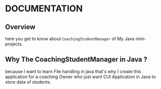 #	DOCUMENTATION

## Overview
here you get to know about `CoachingStudentManager` of My Java mini-projects.

## Why The CoachingStudentManager in Java ?
because I want to learn File handling in java that's why I create this application for a coaching Owner who just want CUI Application in Java to store data of students.

